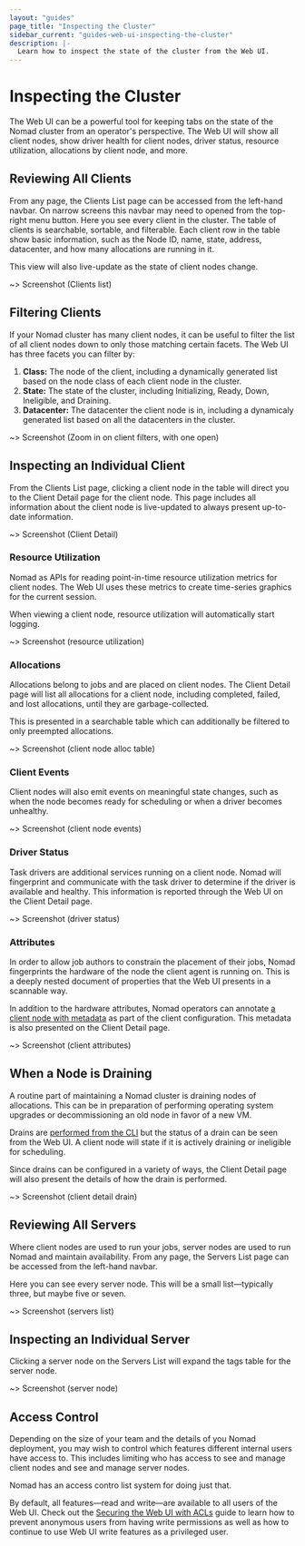```yaml
---
layout: "guides"
page_title: "Inspecting the Cluster"
sidebar_current: "guides-web-ui-inspecting-the-cluster"
description: |-
  Learn how to inspect the state of the cluster from the Web UI.
---
```


# Inspecting the Cluster

The Web UI can be a powerful tool for keeping tabs on the state of the Nomad cluster from an
operator's perspective. The Web UI will show all client nodes, show driver health for client nodes,
driver status, resource utilization, allocations by client node, and more.

## Reviewing All Clients

From any page, the Clients List page can be accessed from the left-hand navbar. On narrow screens
this navbar may need to opened from the top-right menu button. Here you see every client in the
cluster. The table of clients is searchable, sortable, and filterable. Each client row in the table
show basic information, such as the Node ID, name, state, address, datacenter, and how many
allocations are running in it.

This view will also live-update as the state of client nodes change.

~> Screenshot (Clients list)

## Filtering Clients

If your Nomad cluster has many client nodes, it can be useful to filter the list of all client nodes
down to only those matching certain facets. The Web UI has three facets you can filter by:

1. **Class:** The node of the client, including a dynamically generated list based on the node class
   of each client node in the cluster.
2. **State:** The state of the cluster, including Initializing, Ready, Down, Ineligible, and
   Draining.
3. **Datacenter:** The datacenter the client node is in, including a dynamicaly generated list based
   on all the datacenters in the cluster.

~> Screenshot (Zoom in on client filters, with one open)

## Inspecting an Individual Client

From the Clients List page, clicking a client node in the table will direct you to the Client Detail
page for the client node. This page includes all information about the client node is live-updated
to always present up-to-date information.

~> Screenshot (Client Detail)

### Resource Utilization

Nomad as APIs for reading point-in-time resource utilization metrics for client nodes. The Web UI
uses these metrics to create time-series graphics for the current session.

When viewing a client node, resource utilization will automatically start logging.

~> Screenshot (resource utilization)

### Allocations

Allocations belong to jobs and are placed on client nodes. The Client Detail page will list all
allocations for a client node, including completed, failed, and lost allocations, until they are
garbage-collected.

This is presented in a searchable table which can additionally be filtered to only preempted
allocations.

~> Screenshot (client node alloc table)

### Client Events

Client nodes will also emit events on meaningful state changes, such as when the node becomes ready
for scheduling or when a driver becomes unhealthy.

~> Screenshot (client node events)

### Driver Status

Task drivers are additional services running on a client node. Nomad will fingerprint and
communicate with the task driver to determine if the driver is available and healthy. This
information is reported through the Web UI on the Client Detail page.

~> Screenshot (driver status)

### Attributes

In order to allow job authors to constrain the placement of their jobs, Nomad fingerprints the
hardware of the node the client agent is running on. This is a deeply nested document of properties
that the Web UI presents in a scannable way.

In addition to the hardware attributes, Nomad operators can annotate
[a client node with metadata](/docs/configuration/client.html#meta) as part of the client configuration. This metadata
is also presented on the Client Detail page.

~> Screenshot (client attributes)

## When a Node is Draining

A routine part of maintaining a Nomad cluster is draining nodes of allocations. This can be in
preparation of performing operating system upgrades or decommissioning an old node in favor of a new
VM.

Drains are [performed from the CLI](/guides/operations/node-draining.html) but the status of a drain
can be seen from the Web UI. A client node will state if it is actively draining or ineligible for
scheduling.

Since drains can be configured in a variety of ways, the Client Detail page will also present the
details of how the drain is performed.

~> Screenshot (client detail drain)

## Reviewing All Servers

Where client nodes are used to run your jobs, server nodes are used to run Nomad and maintain
availability. From any page, the Servers List page can be accessed from the left-hand navbar.

Here you can see every server node. This will be a small list—typically three, but maybe five or
seven.

~> Screenshot (servers list)

## Inspecting an Individual Server

Clicking a server node on the Servers List will expand the tags table for the server node.

~> Screenshot (server node)

## Access Control

Depending on the size of your team and the details of you Nomad deployment, you may wish to control
which features different internal users have access to. This includes limiting who has access to see
and manage client nodes and see and manage server nodes.

Nomad has an access contro list system for doing just that.

By default, all features—read and write—are available to all users of the Web UI. Check out the
[Securing the Web UI with ACLs](/guides/web-ui/securing.html) guide to learn how to prevent
anonymous users from having write permissions as well as how to continue to use Web UI write
features as a privileged user.
